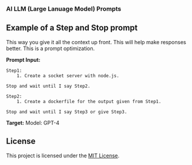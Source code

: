 
### AI LLM (Large Lanuage Model) Prompts

## Example of a Step and Stop prompt

This way you give it all the context up front. This will help make responses better.
This is a prompt optimization.

**Prompt Input:**
```
Step1: 
    1. Create a socket server with node.js.

Stop and wait until I say Step2.

Step2:
    1. Create a dockerfile for the output given from Step1.

Stop and wait until I say Step3 or give Step3.
```

**Target:** Model: GPT-4

## License

This project is licensed under the [MIT License](LICENSE).